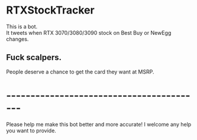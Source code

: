 # RTXStockTracker
    
This is a bot.     
It tweets when RTX 3070/3080/3090 stock on Best Buy or NewEgg changes. 

## Fuck scalpers. 

People deserve a chance to get the card they want at MSRP.

# -----------------------------------------

Please help me make this bot better and more accurate! I welcome any help you want to provide.
